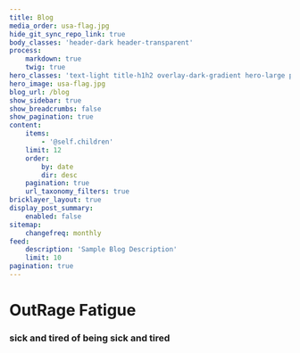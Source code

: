 ```yaml
---
title: Blog
media_order: usa-flag.jpg
hide_git_sync_repo_link: true
body_classes: 'header-dark header-transparent'
process:
    markdown: true
    twig: true
hero_classes: 'text-light title-h1h2 overlay-dark-gradient hero-large parallax'
hero_image: usa-flag.jpg
blog_url: /blog
show_sidebar: true
show_breadcrumbs: false
show_pagination: true
content:
    items:
        - '@self.children'
    limit: 12
    order:
        by: date
        dir: desc
    pagination: true
    url_taxonomy_filters: true
bricklayer_layout: true
display_post_summary:
    enabled: false
sitemap:
    changefreq: monthly
feed:
    description: 'Sample Blog Description'
    limit: 10
pagination: true
---
```


# Out**Rage** Fatigue
### sick and tired of being sick and tired

